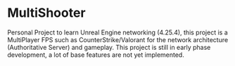 # MultiShooter
 Personal Project to learn Unreal Engine networking (4.25.4), this project is a MultiPlayer FPS such as CounterStrike/Valorant for the network architecture (Authoritative Server) and gameplay.
This project is still in early phase development, a lot of base features are not yet implemented.